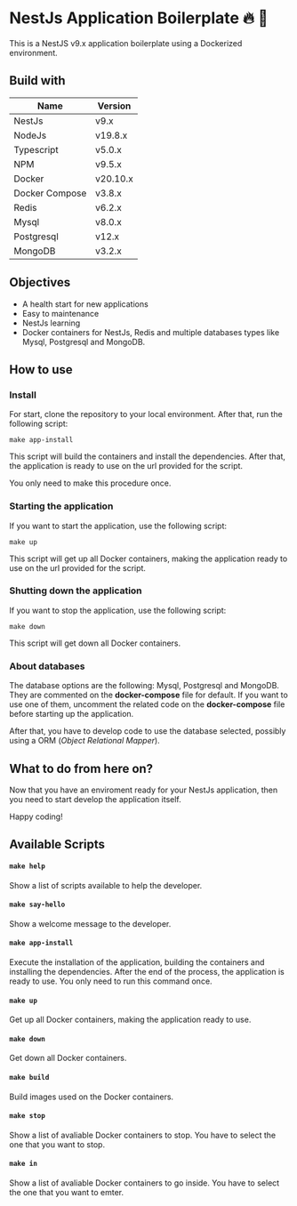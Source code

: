 # NestJs Application Boilerplate  🔥 🚀

This is a NestJS v9.x application boilerplate using a Dockerized environment.

## Build with

| Name       | Version  |
| ---------- | -------- |
| NestJs | v9.x |
| NodeJs | v19.8.x |
| Typescript | v5.0.x |
| NPM | v9.5.x |
| Docker | v20.10.x |
| Docker Compose | v3.8.x |
| Redis | v6.2.x |
| Mysql | v8.0.x |
| Postgresql | v12.x |
| MongoDB | v3.2.x |

## Objectives

* A health start for new applications
* Easy to maintenance
* NestJs learning
* Docker containers for NestJs, Redis and multiple databases types like Mysql, Postgresql and MongoDB.

## How to use

### Install

For start, clone the repository to your local environment. After that, run the following script:

`make app-install`

This script will build the containers and install the dependencies. After that, the application is ready to use on the url provided for the script.

You only need to make this procedure once.

### Starting the application

If you want to start the application, use the following script:

`make up`

This script will get up all Docker containers, making the application ready to use on the url provided for the script.

### Shutting down the application

If you want to stop the application, use the following script:

`make down`

This script will get down all Docker containers.

### About databases

The database options are the following: Mysql, Postgresql and MongoDB. They are commented on the **docker-compose** file for default. If you want to use one of them, uncomment the related code on the **docker-compose** file before starting up the application.

After that, you have to develop code to use the database selected, possibly using a ORM (*Object Relational Mapper*).

## What to do from here on?

Now that you have an enviroment ready for your NestJs application, then you need to start develop the application itself.

Happy coding!

## Available Scripts

#### `make help`

Show a list of scripts available to help the developer.

#### `make say-hello`

Show a welcome message to the developer.

#### `make app-install`

Execute the installation of the application, building the containers and installing the dependencies. After the end of the process, the application is ready to use. You only need to run this command once.

#### `make up`

Get up all Docker containers, making the application ready to use.

#### `make down`

Get down all Docker containers.

#### `make build`

Build images used on the Docker containers.

#### `make stop`

Show a list of avaliable Docker containers to stop. You have to select the one that you want to stop.

#### `make in`

Show a list of avaliable Docker containers to go inside. You have to select the one that you want to emter.
